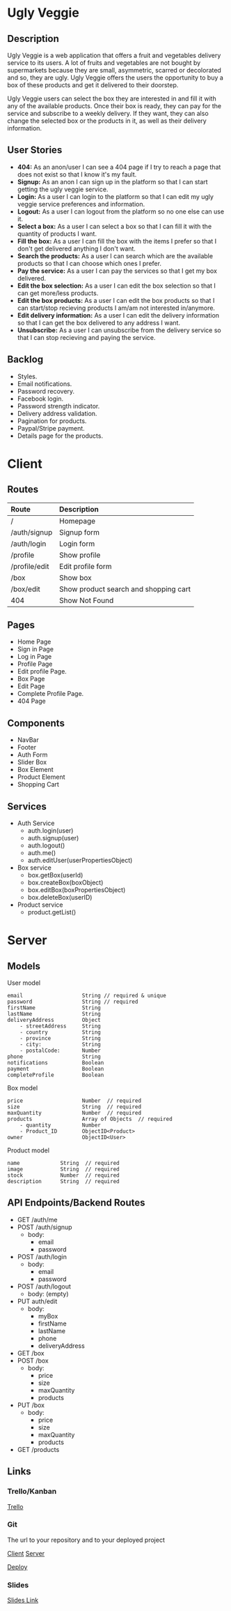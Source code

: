 # Ugly Veggie

## Description
Ugly Veggie is a web application that offers a fruit and vegetables delivery service to its users. A lot of fruits and vegetables are not bought by supermarkets because they are small, asymmetric, scarred or decolorated and so, they are ugly. Ugly Veggie offers the users the opportunity to buy a box of these products and get it delivered to their doorstep.

Ugly Veggie users can select the box they are interested in and fill it with any of the available products. Once their box is ready, they can pay for the service and subscribe to a weekly delivery. If they want, they can also change the selected box or the products in it, as well as their delivery information.  

## User Stories

-  **404:** As an anon/user I can see a 404 page if I try to reach a page that does not exist so that I know it's my fault.
-  **Signup:** As an anon I can sign up in the platform so that I can start getting the ugly veggie service.
-  **Login:** As a user I can login to the platform so that I can edit my ugly veggie service preferences and information.
-  **Logout:** As a user I can logout from the platform so no one else can use it.
-  **Select a box:** As a user I can select a box so that I can fill it with the quantity of products I want. 
-  **Fill the box:** As a user I can fill the box with the items I prefer so that I don't get delivered anything I don't want. 
-  **Search the products:** As a user I can search which are the available products so that I can choose which ones I prefer.
-  **Pay the service:** As a user I can pay the services so that I get my box delivered. 
-  **Edit the box selection:** As a user I can edit the box selection so that I can get more/less products. 
-  **Edit the box products:** As a user I can edit the box products so that I can start/stop recieving products I am/am not interested in/anymore. 
-  **Edit delivery information:** As a user I can edit the delivery information so that I can get the box delivered to any address I want. 
- **Unsubscribe:** As a user I can unsubscribe from the delivery service so that I can stop recieving and paying the service. 

## Backlog

- Styles.
- Email notifications.
- Password recovery.
- Facebook login.
- Password strength indicator. 
- Delivery address validation. 
- Pagination for products. 
- Paypal/Stripe payment. 
- Details page for the products. 
  
# Client

## Routes
| Route        | Description |
| :------------- |:-------------|
| /      | Homepage |
| /auth/signup      | Signup form |
| /auth/login | Login form |
| /profile | Show profile |
| /profile/edit| Edit profile form |
| /box  | Show box |
| /box/edit  | Show product search and shopping cart |
| 404  | Show Not Found |

## Pages

- Home Page 
- Sign in Page 
- Log in Page 
- Profile Page
- Edit profile Page.
- Box Page
- Edit Page
- Complete Profile Page. 
- 404 Page 

## Components
- NavBar
- Footer
- Auth Form
- Slider Box
- Box Element
- Product Element
- Shopping Cart

## Services

- Auth Service
  - auth.login(user)
  - auth.signup(user)
  - auth.logout()
  - auth.me()
  - auth.editUser(userPropertiesObject)   
- Box service
  - box.getBox(userId)
  - box.createBox(boxObject)
  - box.editBox(boxPropertiesObject)
  - box.deleteBox(userID)
- Product service
  - product.getList()

# Server

## Models

User model

```
email                   String // required & unique
password                String // required
firstName               String 
lastName                String 
deliveryAddress         Object 
    - streetAddress     String 
    - country           String 
    - province          String 
    - city:             String 
    - postalCode:       Number 
phone                   String 
notifications           Boolean
payment                 Boolean
completeProfile         Boolean
```

Box model

```
price                   Number  // required
size                    String  // required
maxQuantity             Number  // required
products                Array of Objects  // required
    - quantity          Number
    - Product_ID        ObjectID<Product>
owner                   ObjectID<User>
```

Product model

```
name             String  // required
image            String  // required
stock            Number  // required
description      String  // required
```

## API Endpoints/Backend Routes

- GET /auth/me
- POST /auth/signup
  - body:
    - email
    - password
- POST /auth/login
  - body:
    - email
    - password
- POST /auth/logout
  - body: (empty)
- PUT auth/edit
  - body:
    - myBox
    - firstName
    - lastName
    - phone
    - deliveryAddress
- GET /box
- POST /box
  - body:
    - price
    - size
    - maxQuantity
    - products
- PUT /box
  - body:
    - price
    - size
    - maxQuantity
    - products
- GET /products

## Links

### Trello/Kanban

[Trello](https://trello.com/b/GmqIGrQa/ugly-veggie)

### Git

The url to your repository and to your deployed project

[Client](https://github.com/evapanizo/m3-frontend)
[Server](https://github.com/evapanizo/m3-backend)

[Deploy](http://heroku.com)

### Slides

[Slides Link](https://slides.com/evapanizo/ugly-veggie)